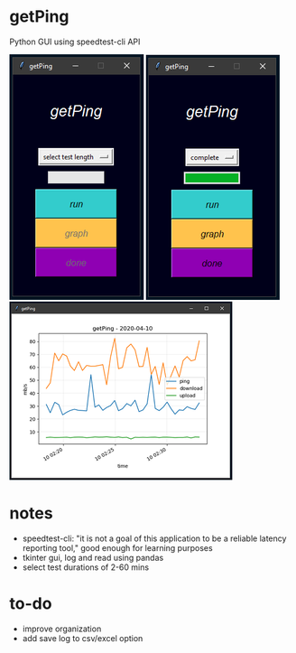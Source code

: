 # getPing
Python GUI using speedtest-cli API

![complete](https://github.com/geoff-siuciak/getPing/blob/master/images/home.PNG?raw=true)
![home](https://github.com/geoff-siuciak/getPing/blob/master/images/complete.PNG?raw=true)
![graph_resized](https://github.com/geoff-siuciak/getPing/blob/master/images/graph_resized.png?raw=true)

# notes
- speedtest-cli: "it is not a goal of this application to be a reliable latency reporting tool," good enough for learning purposes
- tkinter gui, log and read using pandas
- select test durations of 2-60 mins

# to-do
- improve organization
- add save log to csv/excel option
